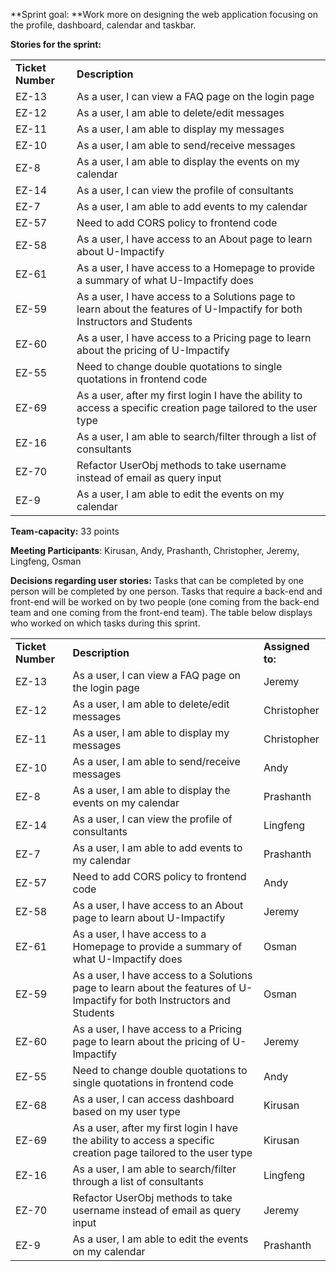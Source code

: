 **Sprint goal: **Work more on designing the web application focusing on the profile, dashboard, calendar and taskbar. 

**Stories for the sprint:**


<table>
  <tr>
   <td><strong>Ticket Number</strong>
   </td>
   <td><strong>Description</strong>
   </td>
  </tr>
  <tr>
   <td>EZ-13
   </td>
   <td>As a user, I can view a FAQ page on the login page
   </td>
  </tr>
  <tr>
   <td>EZ-12
   </td>
   <td>As a user, I am able to delete/edit messages
   </td>
  </tr>
  <tr>
   <td>EZ-11
   </td>
   <td>As a user, I am able to display my messages
   </td>
  </tr>
  <tr>
   <td>EZ-10
   </td>
   <td>As a user, I am able to send/receive messages
   </td>
  </tr>
  <tr>
   <td>EZ-8
   </td>
   <td>As a user, I am able to display the events on my calendar
   </td>
  </tr>
  <tr>
   <td>EZ-14
   </td>
   <td>As a user, I can view the profile of consultants
   </td>
  </tr>
  <tr>
   <td>EZ-7
   </td>
   <td>As a user, I am able to add events to my calendar
   </td>
  </tr>
  <tr>
   <td>EZ-57
   </td>
   <td>Need to add CORS policy to frontend code
   </td>
  </tr>
  <tr>
   <td>EZ-58
   </td>
   <td>As a user, I have access to an About page to learn about U-Impactify
   </td>
  </tr>
  <tr>
   <td>EZ-61
   </td>
   <td>As a user, I have access to a Homepage to provide a summary of what U-Impactify does
   </td>
  </tr>
  <tr>
   <td>EZ-59
   </td>
   <td>As a user, I have access to a Solutions page to learn about the features of U-Impactify for both Instructors and Students
   </td>
  </tr>
  <tr>
   <td>EZ-60
   </td>
   <td>As a user, I have access to a Pricing page to learn about the pricing of U-Impactify
   </td>
  </tr>
  <tr>
   <td>EZ-55
   </td>
   <td>Need to change double quotations to single quotations in frontend code
   </td>
  </tr>
  <tr>
   <td>EZ-69
   </td>
   <td>As a user, after my first login I have the ability to access a specific creation page tailored to the user type
   </td>
  </tr>
  <tr>
   <td>EZ-16
   </td>
   <td>As a user, I am able to search/filter through a list of consultants
   </td>
  </tr>
  <tr>
   <td>EZ-70
   </td>
   <td>Refactor UserObj methods to take username instead of email as query input
   </td>
  </tr>
  <tr>
   <td>EZ-9
   </td>
   <td>As a user, I am able to edit the events on my calendar
   </td>
  </tr>
</table>


**Team-capacity:** 33 points

**Meeting Participants**: Kirusan, Andy, Prashanth, Christopher, Jeremy, Lingfeng, Osman 

**Decisions regarding user stories:**  Tasks that can be completed by one person will be completed by one person. Tasks that require a back-end and front-end will be worked on by two people (one coming from the back-end team and one coming from the front-end team). The table below displays who worked on which tasks during this sprint.


<table>
  <tr>
   <td><strong>Ticket Number</strong>
   </td>
   <td><strong>Description</strong>
   </td>
   <td><strong>Assigned to:</strong>
   </td>
  </tr>
  <tr>
   <td>EZ-13
   </td>
   <td>As a user, I can view a FAQ page on the login page
   </td>
   <td>Jeremy
   </td>
  </tr>
  <tr>
   <td>EZ-12
   </td>
   <td>As a user, I am able to delete/edit messages
   </td>
   <td>Christopher
   </td>
  </tr>
  <tr>
   <td>EZ-11
   </td>
   <td>As a user, I am able to display my messages
   </td>
   <td>Christopher
   </td>
  </tr>
  <tr>
   <td>EZ-10
   </td>
   <td>As a user, I am able to send/receive messages
   </td>
   <td>Andy
   </td>
  </tr>
  <tr>
   <td>EZ-8
   </td>
   <td>As a user, I am able to display the events on my calendar
   </td>
   <td>Prashanth
   </td>
  </tr>
  <tr>
   <td>EZ-14
   </td>
   <td>As a user, I can view the profile of consultants
   </td>
   <td>Lingfeng
   </td>
  </tr>
  <tr>
   <td>EZ-7
   </td>
   <td>As a user, I am able to add events to my calendar
   </td>
   <td>Prashanth
   </td>
  </tr>
  <tr>
   <td>EZ-57
   </td>
   <td>Need to add CORS policy to frontend code
   </td>
   <td>Andy
   </td>
  </tr>
  <tr>
   <td>EZ-58
   </td>
   <td>As a user, I have access to an About page to learn about U-Impactify
   </td>
   <td>Jeremy
   </td>
  </tr>
  <tr>
   <td>EZ-61
   </td>
   <td>As a user, I have access to a Homepage to provide a summary of what U-Impactify does
   </td>
   <td>Osman
   </td>
  </tr>
  <tr>
   <td>EZ-59
   </td>
   <td>As a user, I have access to a Solutions page to learn about the features of U-Impactify for both Instructors and Students
   </td>
   <td>Osman
   </td>
  </tr>
  <tr>
   <td>EZ-60
   </td>
   <td>As a user, I have access to a Pricing page to learn about the pricing of U-Impactify
   </td>
   <td>Jeremy
   </td>
  </tr>
  <tr>
   <td>EZ-55
   </td>
   <td>Need to change double quotations to single quotations in frontend code
   </td>
   <td>Andy
   </td>
  </tr>
  <tr>
   <td>EZ-68
   </td>
   <td>As a user, I can access dashboard based on my user type
   </td>
   <td>Kirusan
   </td>
  </tr>
  <tr>
   <td>EZ-69
   </td>
   <td>As a user, after my first login I have the ability to access a specific creation page tailored to the user type
   </td>
   <td>Kirusan
   </td>
  </tr>
  <tr>
   <td>EZ-16
   </td>
   <td>As a user, I am able to search/filter through a list of consultants
   </td>
   <td>Lingfeng
   </td>
  </tr>
  <tr>
   <td>EZ-70
   </td>
   <td>Refactor UserObj methods to take username instead of email as query input
   </td>
   <td>Jeremy
   </td>
  </tr>
  <tr>
   <td>EZ-9
   </td>
   <td>As a user, I am able to edit the events on my calendar
   </td>
   <td>Prashanth
   </td>
  </tr>
</table>